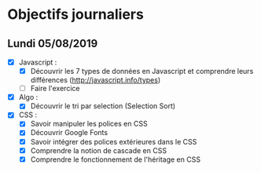 # Objectifs journaliers

## Lundi 05/08/2019


* [x] Javascript :
  * [x] Découvrir les 7 types de données en Javascript et comprendre leurs différences (http://javascript.info/types)
  * [ ] Faire l'exercice

* [x] Algo : 
  * [x] Découvrir le tri par selection (Selection Sort)

* [x] CSS : 
  * [x] Savoir manipuler les polices en CSS
  * [x] Découvrir Google Fonts
  * [x] Savoir intégrer des polices extérieures dans le CSS
  * [x] Comprendre la notion de cascade en CSS
  * [x] Comprendre le fonctionnement de l'héritage en CSS

